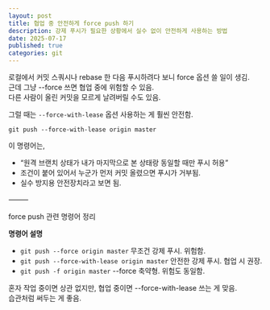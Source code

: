 ```yaml
---
layout: post
title: 협업 중 안전하게 force push 하기
description: 강제 푸시가 필요한 상황에서 실수 없이 안전하게 사용하는 방법
date: 2025-07-17
published: true
categories: git
---
```


로컬에서 커밋 스쿼시나 rebase 한 다음 푸시하려다 보니 force 옵션 쓸 일이 생김.  
근데 그냥 --force 쓰면 협업 중에 위험할 수 있음.  
다른 사람이 올린 커밋을 모르게 날려버릴 수도 있음.

그럴 때는 `--force-with-lease` 옵션 사용하는 게 훨씬 안전함.

```
git push --force-with-lease origin master
```

이 명령어는,

- “원격 브랜치 상태가 내가 마지막으로 본 상태랑 동일할 때만 푸시 허용”
- 조건이 붙어 있어서 누군가 먼저 커밋 올렸으면 푸시가 거부됨.
- 실수 방지용 안전장치라고 보면 됨.

⸻

force push 관련 명령어 정리

**명령어 설명**

- `git push --force origin master` 무조건 강제 푸시. 위험함.
- `git push --force-with-lease origin master` 안전한 강제 푸시. 협업 시 권장.
- `git push -f origin master` --force 축약형. 위험도 동일함.

혼자 작업 중이면 상관 없지만, 협업 중이면 --force-with-lease 쓰는 게 맞음.  
습관처럼 써두는 게 좋음.
